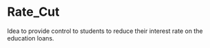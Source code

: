 # Rate_Cut
Idea to provide control to students to reduce their interest rate on the education loans.
